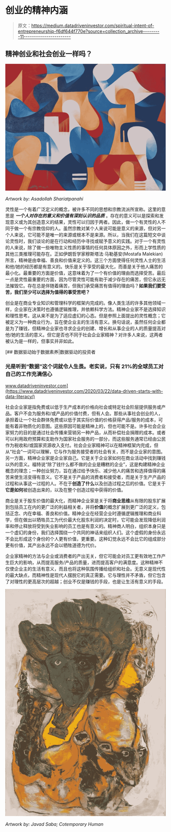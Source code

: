 # 创业的精神内涵

> 原文：<https://medium.datadriveninvestor.com/spiritual-intent-of-entrepreneurship-f6df644f770e?source=collection_archive---------11----------------------->

## 精神创业和社会创业一样吗？

![](img/41e0b4f85956e94154421e943d7b830d.png)

*Artwork by: Asadollah Shariatpanahi*

灵性是一个有着广泛定义的概念，被许多不同的思想和宗教流派所宣称。这里的意思是 ***一个人对存在的意义和价值有深刻认识的品质*** 。存在的意义可以是探索和发现意义或为其创造意义的结果，灵性可以归因于两者。因此，做一个有灵性的人不同于做一个有宗教信仰的人。虽然宗教对某个人来说可能是意义的来源，但对另一个人来说，它可能不是唯一的来源或根本不是来源。所以，当我们在这篇短文中谈论灵性时，我们谈论的是在行动和经历中寻找或赋予意义的实践。对于一个有灵性的人来说，除了做一些唯物主义性质的事情的任何具体原因之外，形而上学性质的其他三类推理可能存在。正如伊朗哲学家穆斯塔法·马勒基安(Mostafa Malekian)所言，精神是由幸福、善良和价值来定义的。这三个方面使得任何灵性人士的生活和他/她的经历都是有意义的。快乐是关于享受的最大化，而善是关于他人痛苦的最小化。最重要的方面是价值，这意味着为了一个有价值的理由而选择受苦。最后一点是灵性最重要的方面，因为尽管灵性可能有助于减少存在的痛苦，但它永远无法摧毁它。存在总是伴随着痛苦，但我们承受痛苦有值得的理由吗？**如果我们要受苦，我们至少可以选择为值得的事受苦吧？**

创业是在商业专业知识和管理科学的框架内完成的。像人类生活的许多其他领域一样，企业家在决策时也遵循逻辑推理，并依赖科学方法。精神企业家不是选择知识和理性思考。这从来不是为了适应虚幻的心态。但是参照上面提出的灵性概念；它被定义为一种商业行为，旨在使企业主的生活有意义。换句话说，虽然任何企业都是为了赚钱，但精神企业家也寻求企业的创建、增长和从事企业的人的质量提高对他/她的生活的意义。但它是否也不同于社会企业家精神？对许多人来说，这两者被认为是一样的，但事实并非如此。

[](https://www.datadriveninvestor.com/2020/03/22/data-driven-starts-with-data-literacy/) [## 数据驱动始于数据素养|数据驱动的投资者

### 光是听到“数据”这个词就令人生畏。老实说，只有 21%的全球员工对自己的工作充满信心

www.datadriveninvestor.com](https://www.datadriveninvestor.com/2020/03/22/data-driven-starts-with-data-literacy/) 

社会企业家是指免费或以低于生产成本的价格向社会或特定社会阶层提供服务或产品。客户不会为服务和/或产品的价值付费，但有人会。那些从事社会创业的人，承担着让一个社会群体免费或以低于其实际价值的价格获得产品/服务的成本，可能有着非物质化的意图。这些原因可能是精神上的，但也可能不是。许多社会企业家努力的目的是通过社会传播来营销另一种产品，从而补偿社会捐赠的成本。或者可以利用政府预算和支助作为国家社会服务的一部分，而这些服务通常已经由公民作为税收和/或国家资源收入支付。社会企业家精神可以在精神框架内完成，但从“社会”一词可以理解，它与作为服务接受者的社会有关，而不是企业家的意图。另一方面，精神企业家是企业家自己。它是关于企业家如何在商业活动中找到赚钱以外的意义。福特说“除了钱什么都不做的企业是糟糕的企业”，这是构建精神企业概念的理念；一种创业努力，旨在通过给予快乐、减少他人的痛苦和选择值得的痛苦来使生活变得有意义。它不是关于产品的消费者和接受者，而是关于生产产品的过程和从事这一过程的人。不在于**创造了什么**以及创造过程之后的价值。它是关于**它是如何**被创造出来的，以及在整个创造过程中获得的价值。

商业是关于股东价值的最大化，而精神企业家是关于将**商业思维**从有限的股东扩展到包括员工在内的更广泛的利益相关者，并将**价值**的概念扩展到更广泛的定义，包括正念、内在幸福、善良和价值。精神企业在经营企业时遵循逻辑推理和商业科学，但在做出以牺牲员工为代价最大化股东利润的决定时，它可能会发现降低利润率和停止释放将受到失业影响的员工也是有意义的。精神商人明白，组织本身只是一个虚幻的身份，我们选择围绕一个共同的神话来组织人们。这个虚假的身份永远不会比形成这个身份的个人更有价值，更重要。这种幻觉永远不会比它的组成部分更有价值，其产出永远不会以牺牲道德为代价。

企业家精神的方法与企业或消费者的产出无关，但它可能会对员工更有效地工作产生巨大的影响，从而提高服务/产品的质量，进而提高客户的满意度。这种精神不仅使企业主的生活有意义，而且也将这种氛围传播给组织和社会。无意义是现代性的最大缺点，而精神性是现代人摆脱它的真正需要。它与理性并不矛盾，但它包含了对理性的更高层次的超越；创业不仅是赚钱的手段，也是让生活有意义的手段。

![](img/2a2df20014e738b95655476409e3bc9a.png)

*Artwork by: Javad Saba; Cotemporary Human*